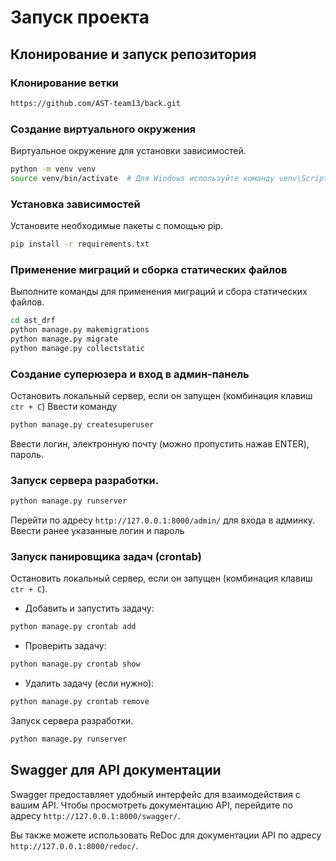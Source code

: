 # Запуск проекта

## Клонирование и запуск репозитория

### Клонирование ветки

```bash
https://github.com/AST-team13/back.git 
```

### Создание виртуального окружения

Виртуальное окружение для установки зависимостей.

```bash
python -m venv venv
source venv/bin/activate  # Для Windows используйте команду venv\Scripts\activate
```

### Установка зависимостей

Установите необходимые пакеты с помощью pip.

```bash
pip install -r requirements.txt
```

### Применение миграций и сборка статических файлов

Выполните команды для применения миграций и сбора статических файлов.

```bash
cd ast_drf
python manage.py makemigrations
python manage.py migrate
python manage.py collectstatic
```

### Создание суперюзера и вход в админ-панель

Остановить локальный сервер, если он запущен (комбинация клавиш `ctr + C`)
Ввести команду

```bash
python manage.py createsuperuser
```

Ввести логин, электронную почту (можно пропустить нажав ENTER), пароль.

### Запуск сервера разработки.

```bash
python manage.py runserver
```

Перейти по адресу `http://127.0.0.1:8000/admin/` для входа в админку.
Ввести ранее указанные логин и пароль

### Запуск панировщика задач (crontab)

Остановить локальный сервер, если он запущен (комбинация клавиш `ctr + C`).

- Добавить и запустить задачу:

```bash
python manage.py crontab add
```

- Проверить задачу:

```bash
python manage.py crontab show 
```

- Удалить задачу (если нужно):

```bash
python manage.py crontab remove
```

Запуск сервера разработки.

```bash
python manage.py runserver
```

## Swagger для API документации

Swagger предоставляет удобный интерфейс для взаимодействия с вашим API. Чтобы просмотреть документацию API, перейдите по
адресу `http://127.0.0.1:8000/swagger/`.

Вы также можете использовать ReDoc для документации API по адресу `http://127.0.0.1:8000/redoc/`.
